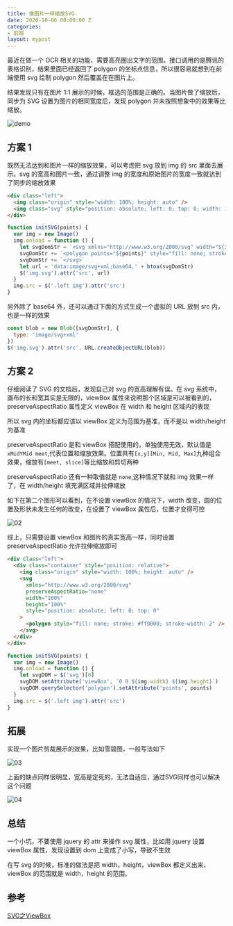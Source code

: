 ```yaml
---
title: 像图片一样缩放SVG
date: 2020-10-06 00:00:00 Z
categories:
- 前端
layout: mypost
---
```


最近在做一个 OCR 相关的功能，需要高亮圈出文字的范围。接口调用的是腾讯的表格识别，结果里面已经返回了 polygon 的坐标点信息，所以很容易就想到在前端使用 svg 绘制 polygon 然后覆盖在在图片上。

结果发现只有在图片 1:1 展示的时候，框选的范围是正确的。当图片做了缩放后，同步为 SVG 设置为图片的相同宽度后，发现 polygon 并未按照想象中的效果等比缩放。

![demo](01.png)

## 方案 1

既然无法达到和图片一样的缩放效果，可以考虑把 svg 放到 img 的 src 里面去展示。svg 的宽高和图片一致，通过调整 img 的宽度和原始图片的宽度一致就达到了同步的缩放效果

```html
<div class="left">
  <img class="origin" style="width: 100%; height: auto" />
  <img class="svg" style="position: absolute; left: 0; top: 0; width: 100%; height: auto" />
</div>
```

```js
function initSVG(points) {
  var img = new Image()
  img.onload = function () {
    let svgDomStr = `<svg xmlns="http://www.w3.org/2000/svg" width="${img.width}" height="${img.height}">`
    svgDomStr += `<polygon points="${points}" style="fill: none; stroke: #ff0000; stroke-width: 2" />`
    svgDomStr += `</svg>`
    let url = 'data:image/svg+xml;base64,' + btoa(svgDomStr)
    $('img.svg').attr('src', url)
  }
  img.src = $('.left img').attr('src')
}
```

另外除了 base64 外，还可以通过下面的方式生成一个虚拟的 URL 放到 src 内，也是一样的效果

```js
const blob = new Blob([svgDomStr], {
  type: 'image/svg+xml'
})
$('img.svg').attr('src', URL.createObjectURL(blob))
```

## 方案 2

仔细阅读了 SVG 的文档后，发现自己对 svg 的宽高理解有误。在 svg 系统中，画布的长和宽其实是无限的，viewBox 属性来说明那个区域是可以被看到的，preserveAspectRatio 属性定义 viewBox 在 width 和 height 区域内的表现

所以 svg 内的坐标都应该以 viewBox 定义为范围为基准，而不是以 width/height 为基准

preserveAspectRatio 是和 viewBox 搭配使用的，单独使用无效，默认值是`xMidYMid meet`,代表位置和缩放效果。位置共有`[x,y][Min, Mid, Max]`九种组合效果，缩放有`[meet, slice]`等比缩放和剪切两种

preserveAspectRatio 还有一种取值就是 `none`,这种情况下就和 img 效果一样了，在 width/height 填充满区域并拉伸缩放

如下在第二个图形可以看到，在不设置 viewBox 的情况下，width 改变，圆的位置及形状未发生任何的改变，在设置了 viewBox 属性后，位置才变得可控

![02](02.png)

综上，只需要设置 viewBox 和图片的真实宽高一样，同时设置 preserveAspectRatio 允许拉伸缩放即可

```html
<div class="left">
  <div class="container" style="position: relative">
    <img class="origin" style="width: 100%; height: auto" />
    <svg
      xmlns="http://www.w3.org/2000/svg"
      preserveAspectRatio="none"
      width="100%"
      height="100%"
      style="position: absolute; left: 0; top: 0"
    >
      <polygon style="fill: none; stroke: #ff0000; stroke-width: 2" />
    </svg>
  </div>
</div>
```

```js
function initSVG(points) {
  var img = new Image()
  img.onload = function () {
    let svgDOM = $('svg')[0]
    svgDOM.setAttribute('viewBox', `0 0 ${img.width} ${img.height}`)
    svgDOM.querySelector('polygon').setAttribute('points', points)
  }
  img.src = $('.left img').attr('src')
}
```

## 拓展

实现一个图片剪裁展示的效果，比如雪碧图，一般写法如下

![03](03.png)

上面的缺点同样很明显，宽高是定死的，无法自适应，通过SVG同样也可以解决这个问题

![04](04.png)

## 总结

一个小坑，不要使用 jquery 的 attr 来操作 svg 属性，比如用 jquery 设置 viewBox 属性，发现设置到 dom 上变成了小写，导致不生效

在写 svg 的时候，标准的做法是把 width，height，viewBox 都定义出来，viewBox 的范围就是 width，height 的范围。

## 参考

[SVG之ViewBox](https://segmentfault.com/a/1190000009226427)
